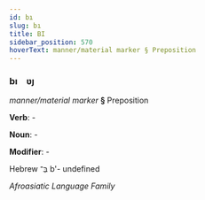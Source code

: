 ```yaml
---
id: bı
slug: bı
title: BI
sidebar_position: 570
hoverText: manner/material marker § Preposition
---
```


### bı&emsp;<span kind="abugida">ʋȷ</span>

*manner/material marker* **§** Preposition

**Verb**: -

**Noun**: -

**Modifier**: -

Hebrew בְּ־ b'- undefined

*Afroasiatic Language Family*
